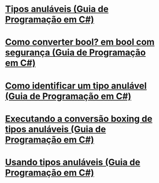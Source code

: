 # [Tipos anuláveis (Guia de Programação em C#)](index.md)
# [Como converter bool? em bool com segurança (Guia de Programação em C#)](how-to-safely-cast-from-bool-to-bool.md)
# [Como identificar um tipo anulável (Guia de Programação em C#)](how-to-identify-a-nullable-type.md)
# [Executando a conversão boxing de tipos anuláveis (Guia de Programação em C#)](boxing-nullable-types.md)
# [Usando tipos anuláveis (Guia de Programação em C#)](using-nullable-types.md)
